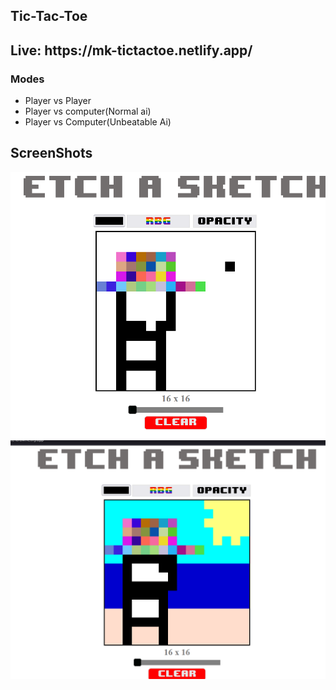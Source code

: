 <h2> Tic-Tac-Toe </h2>
<h2> Live: https://mk-tictactoe.netlify.app/ </h2>

<h3> Modes </h3>
<ul>
  <li> Player vs Player </li> 
  <li> Player vs computer(Normal ai) </li>
  <li> Player vs Computer(Unbeatable Ai) </li>
</ul>

<h2> ScreenShots </h2>


![Art sample](https://github.com/MijackK/Etch-a-Sketch/blob/main/art1.PNG)
![Art sample](https://github.com/MijackK/Etch-a-Sketch/blob/main/art2.PNG)

